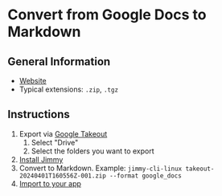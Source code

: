 # Convert from Google Docs to Markdown

## General Information

- [Website](https://docs.google.com/)
- Typical extensions: `.zip`, `.tgz`

## Instructions

1. Export via [Google Takeout](https://takeout.google.com)
    1. Select "Drive"
    2. Select the folders you want to export
2. [Install Jimmy](../index.md#installation)
3. Convert to Markdown. Example: `jimmy-cli-linux takeout-20240401T160556Z-001.zip --format google_docs`
4. [Import to your app](../import_instructions.md)
